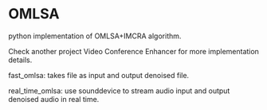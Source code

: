 # OMLSA

python implementation of OMLSA+IMCRA algorithm.

Check another project Video Conference Enhancer for more implementation details.


fast_omlsa: takes file as input and output denoised file.

real_time_omlsa: use sounddevice to stream audio input and output denoised audio in real time.
